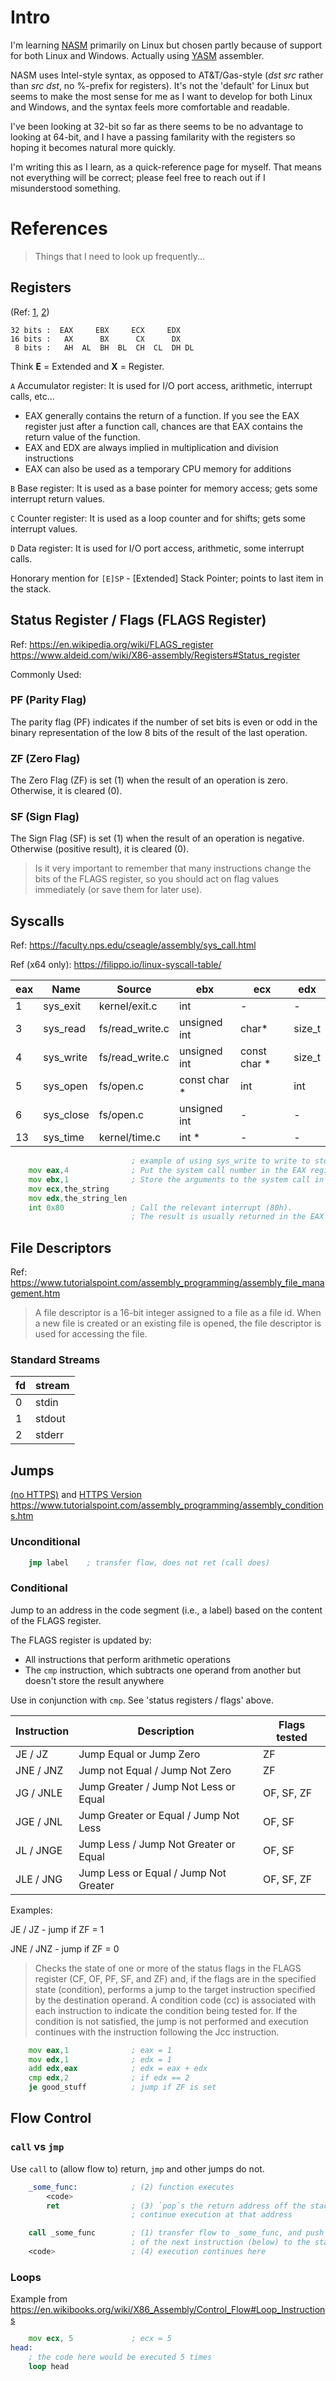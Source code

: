 # Intro
I'm learning [NASM](https://www.nasm.us/docs.php) primarily on Linux but chosen partly because of support for both Linux and Windows. Actually using [YASM](https://yasm.tortall.net/) assembler.

NASM uses Intel-style syntax, as opposed to AT&T/Gas-style (_dst src_ rather than _src dst_, no %-prefix for registers). It's not the 'default' for Linux but seems to make the most sense for me as I want to develop for both Linux and Windows, and the syntax feels more comfortable and readable.

I've been looking at 32-bit so far as there seems to be no advantage to looking at 64-bit, and I have a passing familarity with the registers so hoping it becomes natural more quickly.

I'm writing this as I learn, as a quick-reference page for myself. That means not everything will be correct; please feel free to reach out if I misunderstood something.

# References

> Things that I need to look up frequently...

## Registers
(Ref: [1](https://www.aldeid.com/wiki/X86-assembly/Registers), [2](https://www.eecg.utoronto.ca/~amza/www.mindsec.com/files/x86regs.html))

```
32 bits :  EAX     EBX     ECX     EDX
16 bits :   AX      BX      CX      DX
 8 bits :   AH  AL  BH  BL  CH  CL  DH DL
```

Think **E** = Extended and **X** = Register.

`A` Accumulator register: It is used for I/O port access, arithmetic, interrupt calls, etc...
 - EAX generally contains the return of a function. If you see the EAX register just after a function call, chances are that EAX contains the return value of the function.
 - EAX and EDX are always implied in multiplication and division instructions
 - EAX can also be used as a temporary CPU memory for additions

`B` Base register: It is used as a base pointer for memory access; gets some interrupt return values.

`C` Counter register: It is used as a loop counter and for shifts; gets some interrupt values.

`D` Data register: It is used for I/O port access, arithmetic, some interrupt calls.

Honorary mention for `[E]SP` - \[Extended\] Stack Pointer; points to last item in the stack.


## Status Register / Flags (FLAGS Register)
 Ref: https://en.wikipedia.org/wiki/FLAGS_register
 https://www.aldeid.com/wiki/X86-assembly/Registers#Status_register
 
Commonly Used:
 
### PF (Parity Flag)
The parity flag (PF) indicates if the number of set bits is even or odd in the binary representation of the low 8 bits of the result of the last operation.

### ZF (Zero Flag)
The Zero Flag (ZF) is set (1) when the result of an operation is zero. Otherwise, it is cleared (0).

### SF (Sign Flag)
The Sign Flag (SF) is set (1) when the result of an operation is negative. Otherwise (positive result), it is cleared (0).

> Is it very important to remember that many instructions change the bits of the FLAGS register, so you should act on flag values immediately (or save them for later use).

## Syscalls

Ref: https://faculty.nps.edu/cseagle/assembly/sys_call.html

Ref (x64 only): https://filippo.io/linux-syscall-table/

eax | Name | Source | ebx | ecx | edx
---- | ---- | ------ | ---- | ---- | ----
1 | sys_exit | kernel/exit.c | int | - | -
3 | sys_read | fs/read_write.c | unsigned int | char* | size_t
4 | sys_write | fs/read_write.c | unsigned int | const char * | size_t
5 | sys_open | fs/open.c | const char * | int | int
6 | sys_close | fs/open.c | unsigned int | - | -
13 | sys_time | kernel/time.c | int * | - | -

```asm
                           ; example of using sys_write to write to stdout
    mov eax,4              ; Put the system call number in the EAX register.
    mov ebx,1              ; Store the arguments to the system call in the registers EBX, ECX, etc.
    mov ecx,the_string
    mov edx,the_string_len
    int 0x80               ; Call the relevant interrupt (80h).
                           ; The result is usually returned in the EAX register.
```


## File Descriptors

Ref: https://www.tutorialspoint.com/assembly_programming/assembly_file_management.htm

> A file descriptor is a 16-bit integer assigned to a file as a file id. When a new file is created or an existing file is opened, the file descriptor is used for accessing the file.

### Standard Streams

fd | stream
-- | ------
0  | stdin
1  | stdout
2  | stderr


## Jumps

[(no HTTPS)](http://unixwiz.net/techtips/x86-jumps.html) and [HTTPS Version](https://outline.com/zgfG5z)
https://www.tutorialspoint.com/assembly_programming/assembly_conditions.htm

### Unconditional

```asm
    jmp label    ; transfer flow, does not ret (call does)
```

### Conditional

Jump to an address in the code segment (i.e., a label) based on the content of the FLAGS register.

The FLAGS register is updated by:
 - All instructions that perform arithmetic operations
 - The `cmp` instruction, which subtracts one operand from another but doesn't store the result anywhere

Use in conjunction with `cmp`. See 'status registers / flags' above.

Instruction | Description | Flags tested
----------- | ----------- | ------------
JE / JZ | Jump Equal or Jump Zero | ZF
JNE / JNZ | Jump not Equal / Jump Not Zero | ZF
JG / JNLE | Jump Greater / Jump Not Less or Equal | OF, SF, ZF
JGE / JNL | Jump Greater or Equal / Jump Not Less | OF, SF
JL / JNGE | Jump Less / Jump Not Greater or Equal | OF, SF
JLE / JNG | Jump Less or Equal / Jump Not Greater | OF, SF, ZF

Examples:

JE / JZ - jump if ZF = 1

JNE / JNZ - jump if ZF = 0


> Checks the state of one or more of the status flags in the FLAGS register (CF, OF, PF, SF, and ZF) and, if the flags are in the specified state (condition), performs a jump to the target instruction specified by the destination operand. A condition code (cc) is associated with each instruction to indicate the condition being tested for. If the condition is not satisfied, the jump is not performed and execution continues with the instruction following the Jcc instruction.

```asm
    mov eax,1              ; eax = 1
    mov edx,1              ; edx = 1
    add edx,eax            ; edx = eax + edx
    cmp edx,2              ; if edx == 2
    je good_stuff          ; jump if ZF is set
```


## Flow Control

### `call` vs `jmp`

Use `call` to (allow flow to) return, `jmp` and other jumps do not.

```asm
    _some_func:            ; (2) function executes
        <code>
        ret                ; (3) `pop`s the return address off the stack and
                           ; continue execution at that address

    call _some_func        ; (1) transfer flow to _some_func, and push the address
                           ; of the next instruction (below) to the stack
    <code>                 ; (4) execution continues here
```

### Loops

Example from https://en.wikibooks.org/wiki/X86_Assembly/Control_Flow#Loop_Instructions

```asm
    mov ecx, 5             ; ecx ≔ 5
head:
    ; the code here would be executed 5 times
    loop head
```


